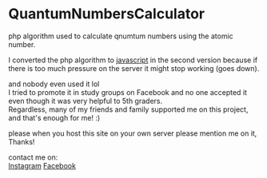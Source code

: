 # QuantumNumbersCalculator
php algorithm used to calculate qnumtum numbers using the atomic number.

I converted the php algorithm to <a href="https://github.com/SamerAlabdaly/QuantumNumbersCalculatorV2">javascript</a> in the second version because if there is too much pressure on the server it might stop working (goes down).

and nobody even used it lol <br>
I tried to promote it in study groups on Facebook and no one accepted it even though it was very helpful to 5th graders.<br>
Regardless, many of my friends and family supported me on this project, and that's enough for me! :)<br>

please when you host this site on your own server please mention me on it, Thanks!<br>

contact me on: <br>
<a href="https://instagram.com/uvr.z">Instagram</a>
<a href="https://fb.com/sam3r.karem">Facebook</a><br>
